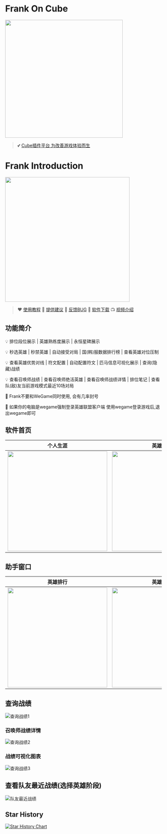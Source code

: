 # Frank On Cube 
<img src="https://camo.githubusercontent.com/be1bf6183fe00e8d43e6c8a0f0f82c14cdb94d0a5f3335a5c301988e64cfd3d5/68747470733a2f2f63646e2e73796a756e2e7669702f6672616e6b2f676974687562496d672f31312e706e67" height="378" /> 

> 💕 [Cube插件平台 为改善游戏体验而生](https://cubedao.cn/#/index)

# Frank Introduction
<img src="https://camo.githubusercontent.com/163c90665dcebea8429b19f75a086ac3f405baa7e9eaafbb47165cd3e110601e/68747470733a2f2f63646e2e6e6c61726b2e636f6d2f79757175652f302f323032322f706e672f32393438333939362f313635363932363635383433312d34623230306564652d336364652d343661392d626265662d6138323030653333646539302e706e67" height="400" /> 

> ❤️ [使用教程](https://www.yuque.com/java-s/frank/introduction)
🫰 [提供建议](https://www.yuque.com/java-s/frank/proposal)
🚨 [反馈BUG](https://www.yuque.com/java-s/frank/bug)
🚩 [软件下载](https://cubedao.cn/#/index)
📺 [视频介绍](https://www.bilibili.com/video/BV1XP4y1174C)

## 功能简介


💡 	排位段位展示 | 英雄熟练度展示 | 永恒星碑展示

💡	秒选英雄 | 秒禁英雄 | 自动接受对局 | 国(韩)服数据排行榜 | 查看英雄对位压制

💡	查看英雄优势对线 | 符文配置 | 自动配置符文 | 匹马信息可视化展示 | 查询(隐藏)战绩

💡	查看召唤师战绩 | 查看召唤师绝活英雄 | 查看召唤师战绩详情 | 排位笔记  | 查看队(敌)友当前游戏模式最近10场对局


🚨   Frank不要和WeGame同时使用, 会有几率封号

🚨   如果你的电脑是wegame强制登录英雄联盟客户端 使用wegame登录游戏后,退出wegame即可


## 软件首页
|                                      个人生涯                                      |                                    英雄数据                                     |                                    永恒星碑                                     |
|:------------------------------------------------------------------------------:|:---------------------------------------------------------------------------:|:---------------------------------------------------------------------------:|
| <img src="https://camo.githubusercontent.com/f390f1feb7964a6ae7f7f0eaacc6650c49e7a508bd665da7c47ebed386aedfa8/68747470733a2f2f63646e2e73796a756e2e7669702f6672616e6b2f676974687562496d672f312e706e67" width="320" alt=""/> | <img src="https://camo.githubusercontent.com/520a44df9a78c8eee91eeb41e44a1ce55401df65ac29da73485f114894ce245a/68747470733a2f2f63646e2e73796a756e2e7669702f6672616e6b2f676974687562496d672f322e706e67" width="320" alt=""/> | <img src="https://camo.githubusercontent.com/5a7c61f60312069cdfcdb2b80f50fb65f2ef94233c164c02b6c4dbafbb89f2a6/68747470733a2f2f63646e2e73796a756e2e7669702f6672616e6b2f676974687562496d672f332e706e67" width="320" alt=""/> |

## 助手窗口
|                                    英雄排行                                     |                                    英雄反制                                     |                                    符文配置                                     |
|:---------------------------------------------------------------------------:|:---------------------------------------------------------------------------:|:---------------------------------------------------------------------------:|
| <img src="https://camo.githubusercontent.com/375ae5a0a573e0bc0b60d2c6dd1cbbe4fdbfe5af47dacdfda54d37f6d1e09e51/68747470733a2f2f63646e2e73796a756e2e7669702f6672616e6b2f676974687562496d672f342e706e67" width="320" alt=""/> | <img src="https://camo.githubusercontent.com/15cd5b2025a63c98ba7ca57693f38838e9d75159cd47701393c85919c031fa5e/68747470733a2f2f63646e2e73796a756e2e7669702f6672616e6b2f676974687562496d672f352e706e67" width="320" alt=""/> | <img src="https://camo.githubusercontent.com/b626ff8021c06188df6610a79448d3d61ac99e9e138403493a376d09752cabdc/68747470733a2f2f63646e2e73796a756e2e7669702f6672616e6b2f676974687562496d672f362e706e67" width="320" alt=""/> |

## 查询战绩

![查询战绩1](https://camo.githubusercontent.com/56f6891a8c05075e6fc2d70b54ece40ec82d62efc0e462032c325ddce5b85331/68747470733a2f2f63646e2e73796a756e2e7669702f6672616e6b2f676974687562496d672f372e706e67)

### 召唤师战绩详情

![查询战绩2](https://camo.githubusercontent.com/19e6eb0f860cf34a3493bcda8b771b21e5cdbe3263e0befdc3b1d1d75afc9d9a/68747470733a2f2f63646e2e73796a756e2e7669702f6672616e6b2f676974687562496d672f382e706e67)

### 战绩可视化图表

![查询战绩3](https://camo.githubusercontent.com/833609960ae3d05ea2227e9bafa8e8fa5a70d453c6c6cf52c60927cb593aa1f2/68747470733a2f2f63646e2e73796a756e2e7669702f6672616e6b2f676974687562496d672f392e706e67)

## 查看队友最近战绩(选择英雄阶段)
![队友最近战绩](https://camo.githubusercontent.com/41cf7bd329ca859f957fe5db656ced21bea9807ae6bca18354a717d8f4b2d584/68747470733a2f2f63646e2e73796a756e2e7669702f6672616e6b2f676974687562496d672f31302e706e67)
## Star History

[![Star History Chart](https://api.star-history.com/svg?repos=Java-S12138/frank&type=Date)](https://star-history.com/#Java-S12138/frank&Date)
